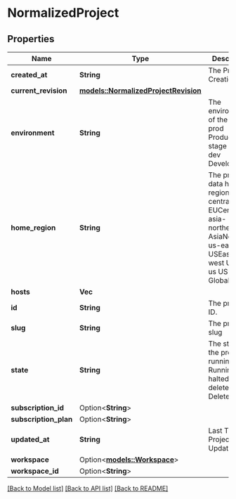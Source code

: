 # NormalizedProject

## Properties

Name | Type | Description | Notes
------------ | ------------- | ------------- | -------------
**created_at** | **String** | The Project's Creation Date | [readonly]
**current_revision** | [**models::NormalizedProjectRevision**](normalizedProjectRevision.md) |  | 
**environment** | **String** | The environment of the project. prod Production stage Staging dev Development | 
**home_region** | **String** | The project's data home region. eu-central EUCentral asia-northeast AsiaNorthEast us-east USEast us-west USWest us US global Global | [readonly]
**hosts** | **Vec<String>** |  | 
**id** | **String** | The project's ID. | [readonly]
**slug** | **String** | The project's slug | [readonly]
**state** | **String** | The state of the project. running Running halted Halted deleted Deleted | [readonly]
**subscription_id** | Option<**String**> |  | [optional]
**subscription_plan** | Option<**String**> |  | [optional]
**updated_at** | **String** | Last Time Project was Updated | [readonly]
**workspace** | Option<[**models::Workspace**](workspace.md)> |  | [optional]
**workspace_id** | Option<**String**> |  | 

[[Back to Model list]](../README.md#documentation-for-models) [[Back to API list]](../README.md#documentation-for-api-endpoints) [[Back to README]](../README.md)



